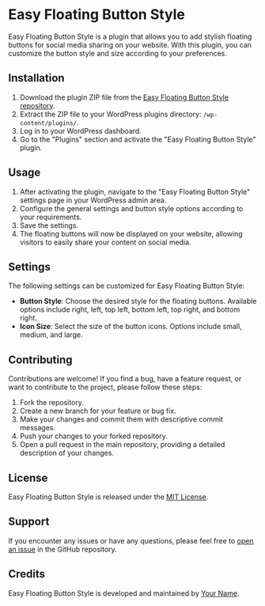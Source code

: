 # Easy Floating Button Style

Easy Floating Button Style is a plugin that allows you to add stylish floating buttons for social media sharing on your website. With this plugin, you can customize the button style and size according to your preferences.

## Installation

1. Download the plugin ZIP file from the [Easy Floating Button Style repository](https://github.com/example/repository).
2. Extract the ZIP file to your WordPress plugins directory: `/wp-content/plugins/`.
3. Log in to your WordPress dashboard.
4. Go to the "Plugins" section and activate the "Easy Floating Button Style" plugin.

## Usage

1. After activating the plugin, navigate to the "Easy Floating Button Style" settings page in your WordPress admin area.
2. Configure the general settings and button style options according to your requirements.
3. Save the settings.
4. The floating buttons will now be displayed on your website, allowing visitors to easily share your content on social media.

## Settings

The following settings can be customized for Easy Floating Button Style:

- **Button Style**: Choose the desired style for the floating buttons. Available options include right, left, top left, bottom left, top right, and bottom right.
- **Icon Size**: Select the size of the button icons. Options include small, medium, and large.

## Contributing

Contributions are welcome! If you find a bug, have a feature request, or want to contribute to the project, please follow these steps:

1. Fork the repository.
2. Create a new branch for your feature or bug fix.
3. Make your changes and commit them with descriptive commit messages.
4. Push your changes to your forked repository.
5. Open a pull request in the main repository, providing a detailed description of your changes.

## License

Easy Floating Button Style is released under the [MIT License](LICENSE).

## Support

If you encounter any issues or have any questions, please feel free to [open an issue](https://github.com/example/repository/issues) in the GitHub repository.

## Credits

Easy Floating Button Style is developed and maintained by [Your Name](https://github.com/yourusername).

